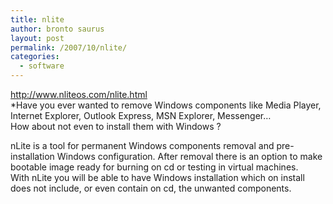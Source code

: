 ```yaml
---
title: nlite
author: bronto saurus
layout: post
permalink: /2007/10/nlite/
categories:
  - software
---
```

<a href="http://www.nliteos.com/nlite.html" target="_blank" >http://www.nliteos.com/nlite.html</a>  
*Have you ever wanted to remove Windows components like Media Player, Internet Explorer, Outlook Express, MSN Explorer, Messenger&#8230;  
How about not even to install them with Windows ?</p> 

nLite is a tool for permanent Windows components removal and pre-installation Windows configuration. After removal there is an option to make bootable image ready for burning on cd or testing in virtual machines.  
With nLite you will be able to have Windows installation which on install does not include, or even contain on cd, the unwanted components.</i>